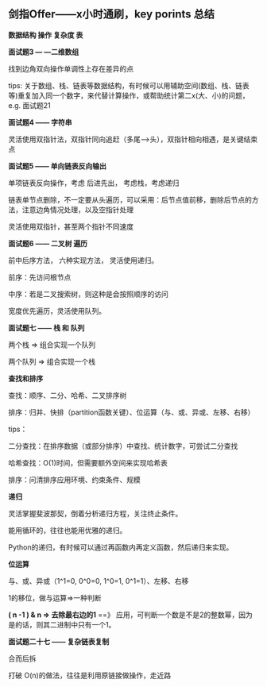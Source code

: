 ## 剑指Offer——x小时通刷，key porints 总结



**数据结构 操作 复杂度 表**





**面试题3 — —二维数组**

找到边角双向操作单调性上存在差异的点

tips: 关于数组、栈、链表等数据结构，有时候可以用辅助空间(数组、栈、链表等)重复加入同一个数字，来代替计算操作，或帮助统计第二x(大、小)的问题，e.g. 面试题21



**面试题4 —— 字符串**

灵活使用双指针法，双指针同向追赶（多尾—>头），双指针相向相遇，是关键结束点



**面试题5 —— 单向链表反向输出**

单项链表反向操作，考虑 后进先出， 考虑栈，考虑递归

链表单节点删除，不一定要从头遍历，可以采用：后节点值前移，删除后节点的方法，注意边角情况处理，以及空指针处理

灵活使用双指针，甚至两个指针不同速度



**面试题6 —— 二叉树 遍历**

前中后序方法， 六种实现方法， 灵活使用递归。

前序：先访问根节点

中序：若是二叉搜索树，则这种是会按照顺序的访问

宽度优先遍历，灵活使用队列。



**面试题七 —— 栈 和 队列**

两个栈 => 组合实现一个队列

两个队列 => 组合实现一个栈



**查找和排序**

查找：顺序、二分、哈希、二叉排序树

排序：归并、快排（partition函数关键）、位运算（与、或、异或、左移、右移）

tips：

二分查找：在排序数据（或部分排序）中查找、统计数字，可尝试二分查找

哈希查找：O(1)时间，但需要额外空间来实现哈希表



排序：问清排序应用环境、约束条件、规模



**递归**

灵活掌握斐波那契，倒着分析递归方程，关注终止条件。

能用循环的，往往也能用优雅的递归。

Python的递归，有时候可以通过再函数内再定义函数，然后递归来实现。



**位运算**

与、或、异或（1^1=0, 0^0=0, 1^0=1, 0^1=1）、左移、右移

1的移位，做与运算=>一种判断

**( n -1 )  & n => 去除最右边的1** ==》 应用，可判断一个数是不是2的整数幂，因为是的话，则其二进制中只有一个1。





**面试题二十七 —— 复杂链表复制**

合而后拆

打破 O(n)的做法，往往是利用原链接做操作，走近路















